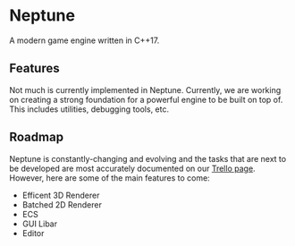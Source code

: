 # Neptune
A modern game engine written in C++17.

## Features

Not much is currently implemented in Neptune. Currently, we are working on creating a strong foundation for a powerful engine to be built on top of. This includes utilities, debugging tools, etc.

## Roadmap

Neptune is constantly-changing and evolving and the tasks that are next to be developed are most accurately documented on our [Trello page](https://trello.com/b/ktXv9ame/neptune). However, here are some of the main features to come:

* Efficent 3D Renderer
* Batched 2D Renderer
* ECS
* GUI Libar
* Editor
